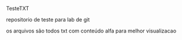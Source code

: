 TesteTXT

repositorio de teste para lab de git

os arquivos são todos txt com conteúdo alfa para melhor visualizacao
